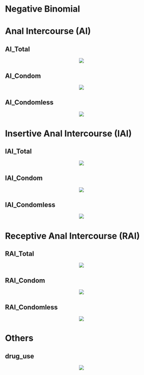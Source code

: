 # Negative Binomial

# Anal Intercourse (AI)
## AI_Total
<p align="center">
  <img src="https://github.com/meettyj/MSM-Discrimination-on-Twitter/raw/master/results/screenshots/regression/Negative Binomial/NB_AI_Total.png" />
</p>

## AI_Condom
<p align="center">
  <img src="https://github.com/meettyj/MSM-Discrimination-on-Twitter/raw/master/results/screenshots/regression/Negative Binomial/NB_AI_Condom.png" />
</p>

## AI_Condomless
<p align="center">
  <img src="https://github.com/meettyj/MSM-Discrimination-on-Twitter/raw/master/results/screenshots/regression/Negative Binomial/NB_AI_Condomless.png" />
</p>

# Insertive Anal Intercourse (IAI)
## IAI_Total
<p align="center">
  <img src="https://github.com/meettyj/MSM-Discrimination-on-Twitter/raw/master/results/screenshots/regression/Negative Binomial/NB_IAI_Total.png" />
</p>

## IAI_Condom
<p align="center">
  <img src="https://github.com/meettyj/MSM-Discrimination-on-Twitter/raw/master/results/screenshots/regression/Negative Binomial/NB_IAI_Condom.png" />
</p>

## IAI_Condomless
<p align="center">
  <img src="https://github.com/meettyj/MSM-Discrimination-on-Twitter/raw/master/results/screenshots/regression/Negative Binomial/NB_IAI_Condomless.png" />
</p>

# Receptive Anal Intercourse (RAI)
## RAI_Total
<p align="center">
  <img src="https://github.com/meettyj/MSM-Discrimination-on-Twitter/raw/master/results/screenshots/regression/Negative Binomial/NB_RAI_Total.png" />
</p>

## RAI_Condom
<p align="center">
  <img src="https://github.com/meettyj/MSM-Discrimination-on-Twitter/raw/master/results/screenshots/regression/Negative Binomial/NB_RAI_Condom.png" />
</p>

## RAI_Condomless
<p align="center">
  <img src="https://github.com/meettyj/MSM-Discrimination-on-Twitter/raw/master/results/screenshots/regression/Negative Binomial/NB_RAI_Condomless.png" />
</p>

# Others
## drug_use
<p align="center">
  <img src="https://github.com/meettyj/MSM-Discrimination-on-Twitter/raw/master/results/screenshots/regression/Negative Binomial/NB_drug_use.png" />
</p>



















